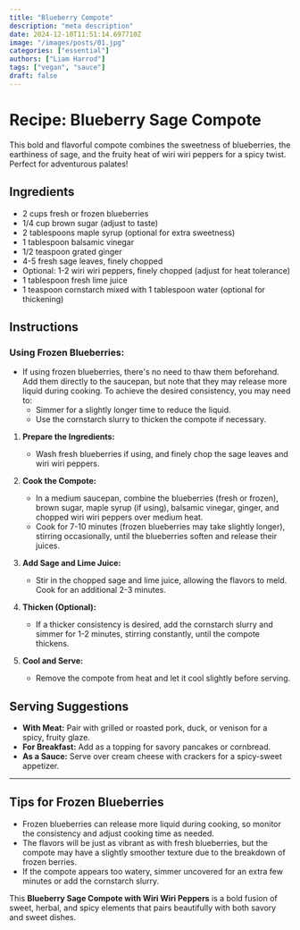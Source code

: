 ```yaml
---
title: "Blueberry Compote"
description: "meta description"
date: 2024-12-10T11:51:14.697710Z
image: "/images/posts/01.jpg"
categories: ["essential"]
authors: ["Liam Harrod"]
tags: ["vegan", "sauce"]
draft: false
---
```


# **Recipe: Blueberry Sage Compote**

This bold and flavorful compote combines the sweetness of blueberries, the earthiness of sage, and the fruity heat of wiri wiri peppers for a spicy twist. Perfect for adventurous palates!

## **Ingredients**
- 2 cups fresh or frozen blueberries
- 1/4 cup brown sugar (adjust to taste)
- 2 tablespoons maple syrup (optional for extra sweetness)
- 1 tablespoon balsamic vinegar
- 1/2 teaspoon grated ginger
- 4-5 fresh sage leaves, finely chopped
- Optional: 1-2 wiri wiri peppers, finely chopped (adjust for heat tolerance)
- 1 tablespoon fresh lime juice
- 1 teaspoon cornstarch mixed with 1 tablespoon water (optional for thickening)

## **Instructions**

### Using Frozen Blueberries:
- If using frozen blueberries, there's no need to thaw them beforehand. Add them directly to the saucepan, but note that they may release more liquid during cooking. To achieve the desired consistency, you may need to:
  - Simmer for a slightly longer time to reduce the liquid.
  - Use the cornstarch slurry to thicken the compote if necessary.

1. **Prepare the Ingredients:**
   - Wash fresh blueberries if using, and finely chop the sage leaves and wiri wiri peppers.

2. **Cook the Compote:**
   - In a medium saucepan, combine the blueberries (fresh or frozen), brown sugar, maple syrup (if using), balsamic vinegar, ginger, and chopped wiri wiri peppers over medium heat.
   - Cook for 7-10 minutes (frozen blueberries may take slightly longer), stirring occasionally, until the blueberries soften and release their juices.

3. **Add Sage and Lime Juice:**
   - Stir in the chopped sage and lime juice, allowing the flavors to meld. Cook for an additional 2-3 minutes.

4. **Thicken (Optional):**
   - If a thicker consistency is desired, add the cornstarch slurry and simmer for 1-2 minutes, stirring constantly, until the compote thickens.

5. **Cool and Serve:**
   - Remove the compote from heat and let it cool slightly before serving.



## **Serving Suggestions**
- **With Meat:** Pair with grilled or roasted pork, duck, or venison for a spicy, fruity glaze.
- **For Breakfast:** Add as a topping for savory pancakes or cornbread.
- **As a Sauce:** Serve over cream cheese with crackers for a spicy-sweet appetizer.

---

## **Tips for Frozen Blueberries**
- Frozen blueberries can release more liquid during cooking, so monitor the consistency and adjust cooking time as needed.
- The flavors will be just as vibrant as with fresh blueberries, but the compote may have a slightly smoother texture due to the breakdown of frozen berries.
- If the compote appears too watery, simmer uncovered for an extra few minutes or add the cornstarch slurry.

This **Blueberry Sage Compote with Wiri Wiri Peppers** is a bold fusion of sweet, herbal, and spicy elements that pairs beautifully with both savory and sweet dishes.
